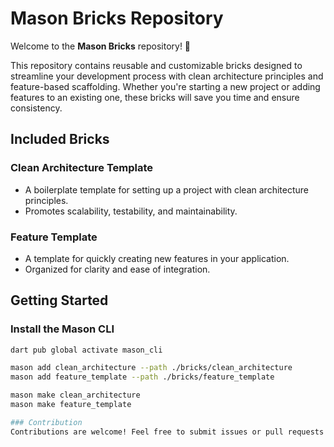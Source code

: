 # Mason Bricks Repository

Welcome to the **Mason Bricks** repository! 🎉

This repository contains reusable and customizable bricks designed to streamline your development process with clean architecture principles and feature-based scaffolding. Whether you're starting a new project or adding features to an existing one, these bricks will save you time and ensure consistency.

## Included Bricks

### Clean Architecture Template
- A boilerplate template for setting up a project with clean architecture principles.
- Promotes scalability, testability, and maintainability.

### Feature Template
- A template for quickly creating new features in your application.
- Organized for clarity and ease of integration.

## Getting Started

### Install the Mason CLI
```bash
dart pub global activate mason_cli

mason add clean_architecture --path ./bricks/clean_architecture
mason add feature_template --path ./bricks/feature_template

mason make clean_architecture
mason make feature_template

### Contribution
Contributions are welcome! Feel free to submit issues or pull requests to enhance the bricks and make them even more powerful.

